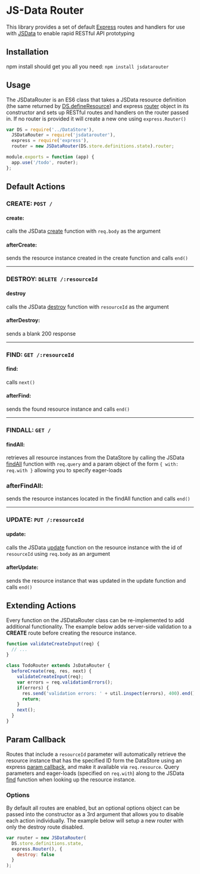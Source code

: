 # JS-Data Router
This library provides a set of default [Express](http://expressjs.com/) routes and handlers for use with [JSData](http://www.js-data.io/) to enable rapid RESTful API prototyping

## Installation
npm install should get you all you need: `npm install jsdatarouter`

## Usage
The JSDataRouter is an ES6 class that takes a JSData resource definition (the same returned by [DS.defineResource](http://www.js-data.io/docs/dsdefineresource)) and express [router](http://expressjs.com/en/4x/api.html#router) object in its constructor and sets up RESTful routes and handlers on the router passed in. If no router is provided it will create a new one using `express.Router()`

```javascript
var DS = require('../DataStore'),
  JSDataRouter = require('jsdatarouter'),
  express = require('express'),
  router = new JSDataRouter(DS.store.definitions.state).router;

module.exports = function (app) {
  app.use('/todo', router);
};
```

## Default Actions
### CREATE: `POST /`

#### create:
calls the JSData [create](http://www.js-data.io/docs/dscreate) function with `req.body` as the argument

#### afterCreate:
sends the resource instance created in the create function and calls `end()`

---

### DESTROY: `DELETE /:resourceId`

#### destroy
calls the JSData [destroy](http://www.js-data.io/docs/dsdestroy) function with `resourceId` as the argument

#### afterDestroy:
sends a blank 200 response

---

### FIND: `GET /:resourceId`

#### find:
calls `next()`

#### afterFind:
sends the found resource instance and calls `end()`

---

### FINDALL: `GET /`

#### findAll:
retrieves all resource instances from the DataStore by calling the JSData [findAll](http://www.js-data.io/docs/dsfindall) function with `req.query` and a param object of the form `{ with: req.with }` allowing you to specify eager-loads

### afterFindAll:
sends the resource instances located in the findAll function and calls `end()`

---

### UPDATE: `PUT /:resourceId`

#### update:
calls the JSData [update](http://www.js-data.io/docs/dsupdate) function on the resource instance with the id of `resourceId` using `req.body` as an argument

#### afterUpdate:
sends the resource instance that was updated in the update function and calls `end()`

## Extending Actions
Every function on the JSDataRouter class can be re-implemented to add additional functionality. The example below adds server-side validation to a **CREATE** route before creating the resource instance.

```javascript
function validateCreateInput(req) {
  // ...
}

class TodoRouter extends JsDataRouter {
  beforeCreate(req, res, next) {
    validateCreateInput(req);
    var errors = req.validationErrors();
    if(errors) {
      res.send('validation errors: ' + util.inspect(errors), 400).end();
      return;
    }
    next();
  }
}
```

## Param Callback
Routes that include a `resourceId` parameter will automatically retrieve the resource instance that has the specified ID form the DataStore using an express [param callback](http://expressjs.com/en/api.html#app.param), and make it available via `req.resource`. Query parameters and eager-loads (specified on `req.with`) along to the JSData [find](http://www.js-data.io/docs/dsfind) function when looking up the resource instance.

### Options
By default all routes are enabled, but an optional options object can be passed into the constructor as a 3rd argument that allows you to disable each action individually. The example below will setup a new router with only the destroy route disabled.
``` javascript
var router = new JSDataRouter(
  DS.store.definitions.state,
  express.Router(), {
    destroy: false
  }
);
```
